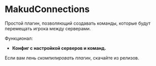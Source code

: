 # MakudConnections
Простой плагин, позволяющий создавать команды, которые будут перемещать игрока между серверами.

Функционал:
- **Конфиг с настройкой серверов и команд.**

Если вам лень _скомпилировать плагин_, скачайте из релизов.
